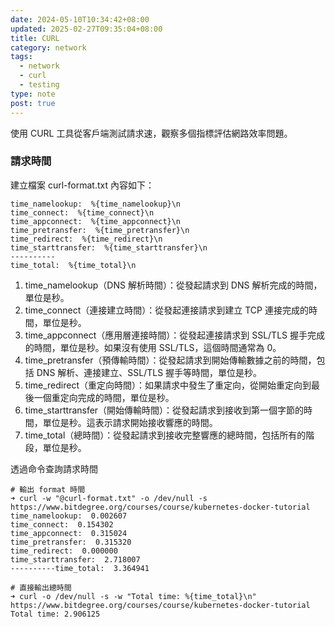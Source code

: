 ```yaml
---
date: 2024-05-10T10:34:42+08:00
updated: 2025-02-27T09:35:04+08:00
title: CURL
category: network
tags:
  - network
  - curl
  - testing
type: note
post: true
---
```


使用 CURL 工具從客戶端測試請求速，觀察多個指標評估網路效率問題。

<!--more-->

### 請求時間

建立檔案 curl-format.txt 內容如下：

```text
time_namelookup:  %{time_namelookup}\n
time_connect:  %{time_connect}\n
time_appconnect:  %{time_appconnect}\n
time_pretransfer:  %{time_pretransfer}\n
time_redirect:  %{time_redirect}\n
time_starttransfer:  %{time_starttransfer}\n
----------
time_total:  %{time_total}\n
```

1. time_namelookup（DNS 解析時間）：從發起請求到 DNS 解析完成的時間，單位是秒。
2. time_connect（連接建立時間）：從發起連接請求到建立 TCP 連接完成的時間，單位是秒。
3. time_appconnect（應用層連接時間）：從發起連接請求到 SSL/TLS 握手完成的時間，單位是秒。如果沒有使用 SSL/TLS，這個時間通常為 0。
4. time_pretransfer（預傳輸時間）：從發起請求到開始傳輸數據之前的時間，包括 DNS 解析、連接建立、SSL/TLS 握手等時間，單位是秒。
5. time_redirect（重定向時間）：如果請求中發生了重定向，從開始重定向到最後一個重定向完成的時間，單位是秒。
6. time_starttransfer（開始傳輸時間）：從發起請求到接收到第一個字節的時間，單位是秒。這表示請求開始接收響應的時間。
7. time_total（總時間）：從發起請求到接收完整響應的總時間，包括所有的階段，單位是秒。

透過命令查詢請求時間

```shell
# 輸出 format 時間
➜ curl -w "@curl-format.txt" -o /dev/null -s https://www.bitdegree.org/courses/course/kubernetes-docker-tutorial
time_namelookup:  0.002607
time_connect:  0.154302
time_appconnect:  0.315024
time_pretransfer:  0.315320
time_redirect:  0.000000
time_starttransfer:  2.718007
----------time_total:  3.364941
```

```shell
# 直接輸出總時間
➜ curl -o /dev/null -s -w "Total time: %{time_total}\n" https://www.bitdegree.org/courses/course/kubernetes-docker-tutorial
Total time: 2.906125
```